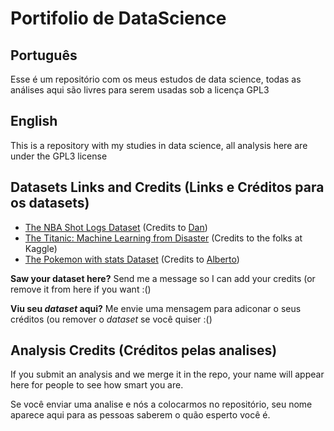 # Portifolio de DataScience

## Português
Esse é um repositório com os meus estudos de data science, todas as análises
aqui são livres para serem usadas sob a licença GPL3

## English
This is a repository with my studies in data science, all analysis here are
under the GPL3 license

## Datasets Links and Credits (Links e Créditos para os datasets)
- [The NBA Shot Logs Dataset](https://www.kaggle.com/dansbecker/nba-shot-logs) (Credits to [Dan](https://www.kaggle.com/dansbecker))
- [The Titanic: Machine Learning from Disaster](https://www.kaggle.com/c/titanic) (Credits to the folks at Kaggle)
- [The Pokemon with stats Dataset](https://www.kaggle.com/abcsds/pokemon) (Credits to [Alberto](https://www.kaggle.com/abcsds))

**Saw your dataset here?** Send me a message so I can add your credits (or remove it from here if you want :()

**Viu seu _dataset_ aqui?** Me envie uma mensagem para adiconar o seus créditos (ou remover o _dataset_ se você quiser :()

## Analysis Credits (Créditos pelas analises)
If you submit an analysis and we merge it in the repo, your name will appear here for
people to see how smart you are.

Se você enviar uma analise e nós a colocarmos no repositório, seu nome aparece aqui
para as pessoas saberem o quão esperto você é.
